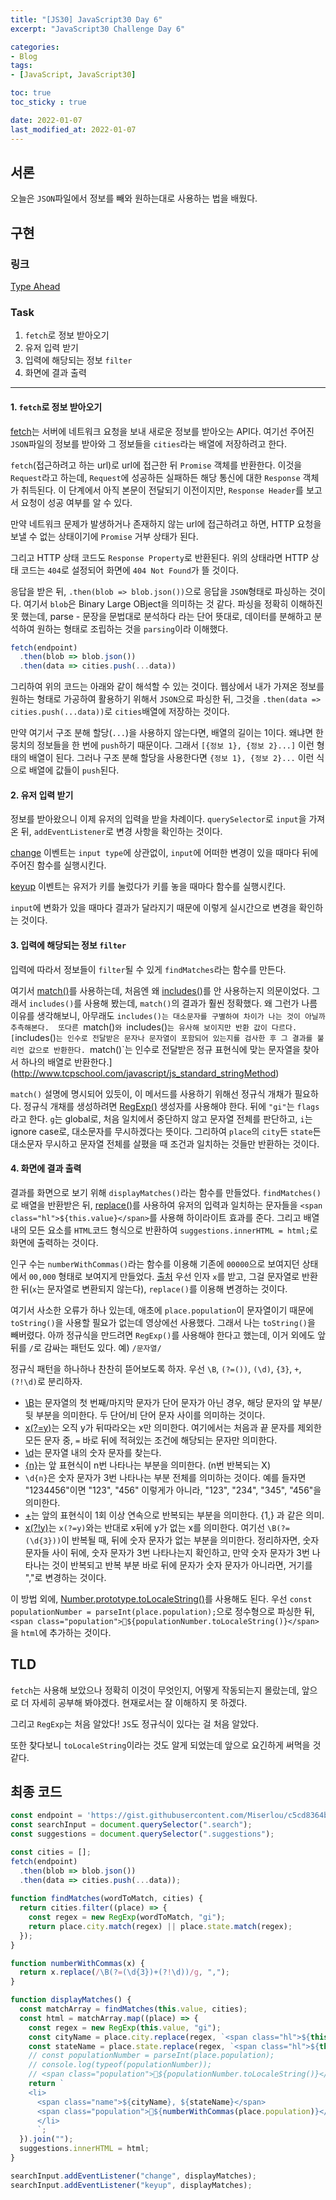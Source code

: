 ```yaml
---
title: "[JS30] JavaScript30 Day 6"
excerpt: "JavaScript30 Challenge Day 6"

categories:
- Blog
tags:
- [JavaScript, JavaScript30]

toc: true
toc_sticky : true

date: 2022-01-07
last_modified_at: 2022-01-07
---
```


## 서론
오늘은 `JSON`파일에서 정보를 빼와 원하는대로 사용하는 법을 배웠다. 

## 구현

### 링크
[Type Ahead](https://veggie-garden.github.io/JavaScript30/06%20-%20Type%20Ahead/index.html)

### Task
1. `fetch`로 정보 받아오기
2. 유저 입력 받기 
3. 입력에 해당되는 정보 `filter`
4. 화면에 결과 출력

---

#### 1. `fetch`로 정보 받아오기
[fetch](https://ko.javascript.info/fetch)는 서버에 네트워크 요청을 보내 새로운 정보를 받아오는 API다. 
여기선 주어진 `JSON`파일의 정보를 받아와 그 정보들을 `cities`라는 배열에 저장하려고 한다. 

`fetch`(접근하려고 하는 url)로 url에 접근한 뒤 `Promise` 객체를 반환한다. 
이것을 `Request`라고 하는데, `Request`에 성공하든 실패하든 해당 통신에 대한 `Response` 객체가 취득된다. 
이 단계에서 아직 본문이 전달되기 이전이지만, `Response Header`를 보고서 요청이 성공 여부를 알 수 있다. 

만약 네트워크 문제가 발생하거나 존재하지 않는 url에 접근하려고 하면, HTTP 요청을 보낼 수 없는 상태이기에 `Promise` 거부 상태가 된다. 

그리고 HTTP 상태 코드도 `Response Property`로 반환된다. 
위의 상태라면 HTTP 상태 코드는 `404`로 설정되어 화면에 `404 Not Found`가 뜰 것이다. 

응답을 받은 뒤, `.then(blob => blob.json())`으로 응답을 `JSON`형태로 파싱하는 것이다. 
여기서 `blob`은 Binary Large OBject을 의미하는 것 같다.
파싱을 정확히 이해하진 못 했는데, parse - 문장을 문법대로 분석하다 라는 단어 뜻대로, 데이터를 분해하고 분석하여 원하는 형태로 조립하는 것을 `parsing`이라 이해했다.

```javascript
fetch(endpoint)
  .then(blob => blob.json())
  .then(data => cities.push(...data))
```
그리하여 위의 코드는 아래와 같이 해석할 수 있는 것이다.
웹상에서 내가 가져온 정보를 원하는 형태로 가공하여 활용하기 위해서 `JSON`으로 파싱한 뒤, 그것을 `.then(data => cities.push(...data))`로 `cities`배열에 저장하는 것이다. 

만약 여기서 구조 분해 할당(`...`)을 사용하지 않는다면, 배열의 길이는 1이다. 
왜냐면 한 뭉치의 정보들을 한 번에 `push`하기 때문이다. 
그래서 `[{정보 1}, {정보 2}...]` 이런 형태의 배열이 된다.
그러나 구조 분해 할당을 사용한다면 `{정보 1}, {정보 2}...` 이런 식으로 배열에 값들이 `push`된다. 

#### 2. 유저 입력 받기
정보를 받아왔으니 이제 유저의 입력을 받을 차례이다. `querySelector`로 `input`을 가져온 뒤, `addEventListener`로 변경 사항을 확인하는 것이다.

[change](https://developer.mozilla.org/en-US/docs/Web/API/HTMLElement/change_event) 이벤트는 `input type`에 상관없이, `input`에 어떠한 변경이 있을 때마다 뒤에 주어진 함수를 실행시킨다. 

[keyup](https://developer.mozilla.org/ko/docs/Web/API/Document/keyup_event) 이벤트는 유저가 키를 눌렀다가 키를 놓을 때마다 함수를 실행시킨다. 

`input`에 변화가 있을 때마다 결과가 달라지기 때문에 이렇게 실시간으로 변경을 확인하는 것이다. 

#### 3. 입력에 해당되는 정보 `filter`
입력에 따라서 정보들이 `filter`될 수 있게 `findMatches`라는 함수를 만든다. 

여기서 [match()](https://developer.mozilla.org/ko/docs/Web/JavaScript/Reference/Global_Objects/String/match)를 사용하는데, 처음엔 왜 [includes()](https://developer.mozilla.org/ko/docs/Web/JavaScript/Reference/Global_Objects/String/includes)를 안 사용하는지 의문이었다.
그래서 `includes()`를 사용해 봤는데, `match()`의 결과가 훨씬 정확했다.
왜 그런가 나름 이유를 생각해보니, 아무래도 `includes()는 대소문자를 구별하여 차이가 나는 것이 아닐까 추측해본다. 
또다른 `match()`와 `includes()`는 유사해 보이지만 반환 값이 다르다. 
[`includes()`는 인수로 전달받은 문자나 문자열이 포함되어 있는지를 검사한 후 그 결과를 불리언 값으로 반환한다.
`match()`는 인수로 전달받은 정규 표현식에 맞는 문자열을 찾아서 하나의 배열로 반환한다.](http://www.tcpschool.com/javascript/js_standard_stringMethod)

`match()` 설명에 명시되어 있듯이, 이 메서드를 사용하기 위해선 정규식 개채가 필요하다. 
정규식 개채를 생성하려면 [RegExp()](https://developer.mozilla.org/ko/docs/Web/JavaScript/Reference/Global_Objects/RegExp/RegExp) 생성자를 사용해야 한다. 
뒤에 `"gi"`는 `flags`라고 한다.
`g`는 global로, 처음 일치에서 중단하지 않고 문자열 전체를 판단하고, `i`는 ignore case로, 대소문자를 무시하겠다는 뜻이다.
그리하여 `place`의 `city`든 `state`든 대소문자 무시하고 문자열 전체를 살폈을 때 조건과 일치하는 것들만 반환하는 것이다. 
   
#### 4. 화면에 결과 출력
결과를 화면으로 보기 위해 `displayMatches()`라는 함수를 만들었다. 
`findMatches()`로 배열을 반환받은 뒤, [replace()](https://developer.mozilla.org/ko/docs/Web/JavaScript/Reference/Global_Objects/String/replace)를 사용하여 유저의 입력과 일치하는 문자들을 `<span class="hl">${this.value}</span>`를 사용해 하이라이트 효과를 준다.
그리고 배열 내의 모든 요소를 `HTML`코드 형식으로 반환하여 `suggestions.innerHTML = html;`로 화면에 출력하는 것이다. 

인구 수는 `numberWithCommas()`라는 함수를 이용해 기존에 `00000`으로 보여지던 상태에서 `00,000` 형태로 보여지게 만들었다. [출처](https://stackoverflow.com/questions/2901102/how-to-print-a-number-with-commas-as-thousands-separators-in-javascript)
우선 인자 `x`를 받고, 그걸 문자열로 반환한 뒤(`x`는 문자열로 변환되지 않는다), `replace()`를 이용해 변경하는 것이다.

여기서 사소한 오류가 하나 있는데, 애초에 `place.population`이 문자열이기 때문에 `toString()`을 사용할 필요가 없는데 영상에선 사용했다. 그래서 나는 `toString()`을 빼버렸다.
아까 정규식을 만드려면 `RegExp()`를 사용해야 한다고 했는데, 이거 외에도 앞뒤를 `/`로 감싸는 패턴도 있다. 예) `/문자열/`

정규식 패턴을 하나하나 찬찬히 뜯어보도록 하자.
우선 `\B`, `(?=())`, `(\d)`, `{3}`, `+`, `(?!\d)`로 분리하자.
- [\B](https://developer.mozilla.org/ko/docs/Web/JavaScript/Guide/Regular_Expressions#special-non-word-boundary)는 문자열의 첫 번째/마지막 문자가 단어 문자가 아닌 경우, 해당 문자의 앞 부분/뒷 부분을 의미한다. 두 단어/비 단어 문자 사이를 의미하는 것이다. 
- [x(?=y)](https://developer.mozilla.org/ko/docs/Web/JavaScript/Guide/Regular_Expressions#special-lookahead)는 오직 y가 뒤따라오는 x만 의미한다. 여기에서는 처음과 끝 문자를 제외한 모든 문자 중, `=` 바로 뒤에 적혀있는 조건에 해당되는 문자만 의미한다.
- [\d](https://developer.mozilla.org/ko/docs/Web/JavaScript/Guide/Regular_Expressions#special-digit)는 문자열 내의 숫자 문자를 찾는다.
- [{n}](https://developer.mozilla.org/ko/docs/Web/JavaScript/Guide/Regular_Expressions#special-quantifier)는 앞 표현식이 n번 나타나는 부분을 의미한다. (n번 반복되는 X)
- `\d{n}`은 숫자 문자가 3번 나타나는 부분 전체를 의미하는 것이다. 예를 들자면 "1234456"이면 "123", "456" 이렇게가 아니라, "123", "234", "345", "456"을 의미한다. 
- [+](https://developer.mozilla.org/ko/docs/Web/JavaScript/Guide/Regular_Expressions#special-plus)는 앞의 표현식이 1회 이상 연속으로 반복되는 부분을 의미한다. {1,} 과 같은 의미.
- [x(?!y)](https://developer.mozilla.org/ko/docs/Web/JavaScript/Guide/Regular_Expressions#special-negated-look-ahead)는 `x(?=y)`와는 반대로 x뒤에 y가 없는 x를 의미한다. 여기선 `\B(?=(\d{3}))`이 반복될 때, 뒤에 숫자 문자가 없는 부분을 의미한다. 
정리하자면, 숫자 문자들 사이 뒤에, 숫자 문자가 3번 나타나는지 확인하고, 만약 숫자 문자가 3번 나타나는 것이 반복되고 반복 부분 바로 뒤에 문자가 숫자 문자가 아니라면, 거기를 ","로 변경하는 것이다.

이 방법 외에, [Number.prototype.toLocaleString()](https://developer.mozilla.org/en-US/docs/Web/JavaScript/Reference/Global_Objects/Number/toLocaleString)를 사용해도 된다. 
우선
`const populationNumber = parseInt(place.population);`으로 정수형으로 파싱한 뒤, `<span class="population">👤${populationNumber.toLocaleString()}</span>`을 `html`에 추가하는 것이다.

## TLD
`fetch`는 사용해 보았으나 정확히 이것이 무엇인지, 어떻게 작동되는지 몰랐는데, 앞으로 더 자세히 공부해 봐야겠다. 
현재로서는 잘 이해하지 못 하겠다.

그리고 `RegExp`는 처음 알았다! `JS`도 정규식이 있다는 걸 처음 알았다. 

또한 찾다보니 `toLocaleString`이라는 것도 알게 되었는데 앞으로 요긴하게 써먹을 것 같다. 

## 최종 코드
```javascript
const endpoint = 'https://gist.githubusercontent.com/Miserlou/c5cd8364bf9b2420bb29/raw/2bf258763cdddd704f8ffd3ea9a3e81d25e2c6f6/cities.json';
const searchInput = document.querySelector(".search");
const suggestions = document.querySelector(".suggestions");

const cities = [];
fetch(endpoint)
  .then(blob => blob.json())
  .then(data => cities.push(...data));
  
function findMatches(wordToMatch, cities) {
  return cities.filter((place) => {
    const regex = new RegExp(wordToMatch, "gi");
    return place.city.match(regex) || place.state.match(regex);
  });
}

function numberWithCommas(x) {
  return x.replace(/\B(?=(\d{3})+(?!\d))/g, ",");
}

function displayMatches() {
  const matchArray = findMatches(this.value, cities);
  const html = matchArray.map((place) => {
    const regex = new RegExp(this.value, "gi");
    const cityName = place.city.replace(regex, `<span class="hl">${this.value}</span>`);
    const stateName = place.state.replace(regex, `<span class="hl">${this.value}</span>`);
    // const populationNumber = parseInt(place.population);
    // console.log(typeof(populationNumber));
    // <span class="population">👤${populationNumber.toLocaleString()}</span>
    return `
    <li>
      <span class="name">${cityName}, ${stateName}</span>
      <span class="population">👤${numberWithCommas(place.population)}</span>
      </li>
      `;
  }).join("");
  suggestions.innerHTML = html;
}

searchInput.addEventListener("change", displayMatches);
searchInput.addEventListener("keyup", displayMatches);
```
